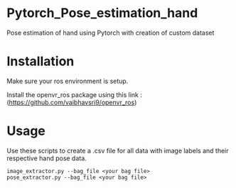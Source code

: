# Pytorch_Pose_estimation_hand
Pose estimation of hand using Pytorch with creation of custom dataset 

# Installation
Make sure your ros environment is setup. 

Install the openvr_ros package using this link :(https://github.com/vaibhavsri9/openvr_ros)

# Usage 
Use these scripts to create a .csv file for all data with image labels and their respective hand pose data.
```
image_extractor.py --bag_file <your bag file>
pose_extractor.py --bag_file <your bag file>
```


